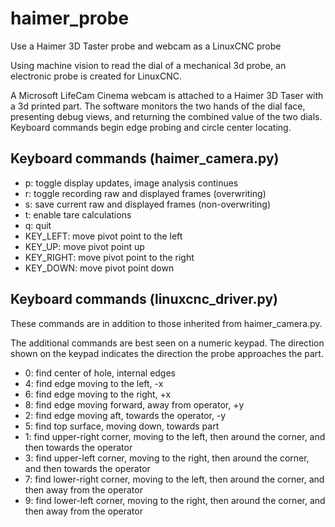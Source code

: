 # haimer_probe
Use a Haimer 3D Taster probe and webcam as a LinuxCNC probe

Using machine vision to read the dial of a mechanical 3d probe, an electronic probe is created for LinuxCNC.

A Microsoft LifeCam Cinema webcam is attached to a Haimer 3D Taser with a 3d printed part. The software monitors the two hands of the dial face, presenting debug views, and returning the combined value of the two dials. Keyboard commands begin edge probing and circle center locating.

## Keyboard commands (haimer_camera.py)
* p: toggle display updates, image analysis continues
* r: toggle recording raw and displayed frames (overwriting)
* s: save current raw and displayed frames (non-overwriting)
* t: enable tare calculations
* q: quit
* KEY_LEFT: move pivot point to the left
* KEY_UP: move pivot point up
* KEY_RIGHT: move pivot point to the right
* KEY_DOWN: move pivot point down

## Keyboard commands (linuxcnc_driver.py)
These commands are in addition to those inherited from haimer_camera.py.

The additional commands are best seen on a numeric keypad. The direction shown on the keypad indicates the direction the probe approaches the part.

* 0: find center of hole, internal edges
* 4: find edge moving to the left, -x
* 6: find edge moving to the right, +x
* 8: find edge moving forward, away from operator, +y
* 2: find edge moving aft, towards the operator, -y
* 5: find top surface, moving down, towards part
* 1: find upper-right corner, moving to the left, then around the corner, and then towards the operator
* 3: find upper-left corner, moving to the right, then around the corner, and then towards the operator
* 7: find lower-right corner, moving to the left, then around the corner, and then away from the operator
* 9: find lower-left corner, moving to the right, then around the corner, and then away from the operator

